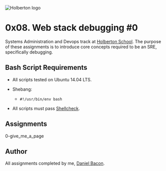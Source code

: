 <img src="https://www.holbertonschool.com/assets/holberton-logo-1cc451260ca3cd297def53f2250a9794810667c7ca7b5fa5879a569a457bf16f.png" alt="Holberton logo">

0x08. Web stack debugging #0
============================
Systems Administration and Devops track at [Holberton School](https://www.holbertonschool.com). The purpose of these assignments is to introduce core concepts required to be an SRE, specifically debugging.

Bash Script Requirements
------------------------
* All scripts tested on Ubuntu 14.04 LTS.
* Shebang:
  * ```#!/usr/bin/env bash```

* All scripts must pass [Shellcheck](https://github.com/koalaman/shellcheck).

Assignments
-----------
0-give_me_a_page

Author
------
All assignments completed by me, [Daniel Bacon](https://github.com/dfbacon).
